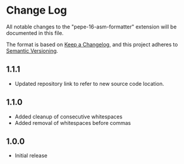# Change Log

All notable changes to the "pepe-16-asm-formatter" extension will be documented in this file.

The format is based on [Keep a Changelog](https://keepachangelog.com/en/1.0.0/),
and this project adheres to [Semantic Versioning](https://semver.org/spec/v2.0.0.html).

## 1.1.1

- Updated repository link to refer to new source code location.

## 1.1.0

- Added cleanup of consecutive whitespaces
- Added removal of whitespaces before commas

## 1.0.0

- Initial release
